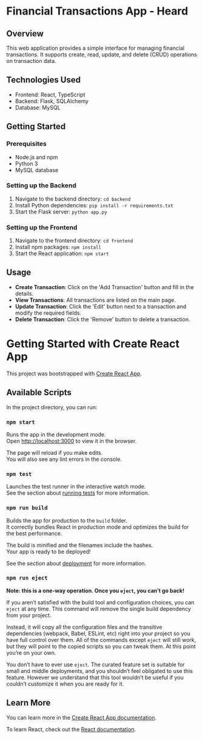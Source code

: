 # Financial Transactions App - Heard 

## Overview
This web application provides a simple interface for managing financial transactions. It supports create, read, update, and delete (CRUD) operations on transaction data.

## Technologies Used
- Frontend: React, TypeScript
- Backend: Flask, SQLAlchemy
- Database: MySQL

## Getting Started

### Prerequisites
- Node.js and npm
- Python 3
- MySQL database

### Setting up the Backend
1. Navigate to the backend directory: `cd backend`
2. Install Python dependencies: `pip install -r requirements.txt`
3. Start the Flask server: `python app.py`

### Setting up the Frontend
1. Navigate to the frontend directory: `cd frontend`
2. Install npm packages: `npm install`
3. Start the React application: `npm start`

## Usage
- **Create Transaction**: Click on the 'Add Transaction' button and fill in the details.
- **View Transactions**: All transactions are listed on the main page.
- **Update Transaction**: Click the 'Edit' button next to a transaction and modify the required fields.
- **Delete Transaction**: Click the 'Remove' button to delete a transaction.










# Getting Started with Create React App

This project was bootstrapped with [Create React App](https://github.com/facebook/create-react-app).

## Available Scripts

In the project directory, you can run:

### `npm start`

Runs the app in the development mode.\
Open [http://localhost:3000](http://localhost:3000) to view it in the browser.

The page will reload if you make edits.\
You will also see any lint errors in the console.

### `npm test`

Launches the test runner in the interactive watch mode.\
See the section about [running tests](https://facebook.github.io/create-react-app/docs/running-tests) for more information.

### `npm run build`

Builds the app for production to the `build` folder.\
It correctly bundles React in production mode and optimizes the build for the best performance.

The build is minified and the filenames include the hashes.\
Your app is ready to be deployed!

See the section about [deployment](https://facebook.github.io/create-react-app/docs/deployment) for more information.

### `npm run eject`

**Note: this is a one-way operation. Once you `eject`, you can’t go back!**

If you aren’t satisfied with the build tool and configuration choices, you can `eject` at any time. This command will remove the single build dependency from your project.

Instead, it will copy all the configuration files and the transitive dependencies (webpack, Babel, ESLint, etc) right into your project so you have full control over them. All of the commands except `eject` will still work, but they will point to the copied scripts so you can tweak them. At this point you’re on your own.

You don’t have to ever use `eject`. The curated feature set is suitable for small and middle deployments, and you shouldn’t feel obligated to use this feature. However we understand that this tool wouldn’t be useful if you couldn’t customize it when you are ready for it.

## Learn More

You can learn more in the [Create React App documentation](https://facebook.github.io/create-react-app/docs/getting-started).

To learn React, check out the [React documentation](https://reactjs.org/).
